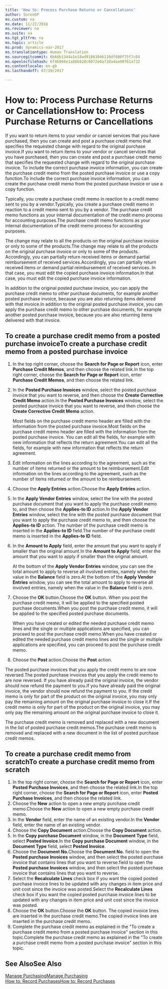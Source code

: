 ```yaml
---
title: 'How to: Process Purchase Returns or Cancellations'
author: SorenGP
ms.custom: na
ms.date: 11/22/2016
ms.reviewer: na
ms.suite: na
ms.tgt_pltfrm: na
ms.topic: article
ms.prod: dynamics-nav-2017
ms.translationtype: Human Translation
ms.sourcegitcommit: 6b60b1344a1e18ad91863046110df880f75f7c04
ms.openlocfilehash: 6f4b966e1a86b828c0972e0a72da4aa98f61a732
ms.contentlocale: en-gb
ms.lasthandoff: 07/19/2017

---
```


# <a name="how-to-process-purchase-returns-or-cancellations"></a><span data-ttu-id="ab15c-102">How to: Process Purchase Returns or Cancellations</span><span class="sxs-lookup"><span data-stu-id="ab15c-102">How to: Process Purchase Returns or Cancellations</span></span>
<span data-ttu-id="ab15c-103">If you want to return items to your vendor or cancel services that you have purchased, then you can create and post a purchase credit memo that specifies the requested change with regard to the original purchase invoice.</span><span class="sxs-lookup"><span data-stu-id="ab15c-103">If you want to return items to your vendor or cancel services that you have purchased, then you can create and post a purchase credit memo that specifies the requested change with regard to the original purchase invoice.</span></span> <span data-ttu-id="ab15c-104">To include the correct purchase invoice information, you can create the purchase credit memo from the posted purchase invoice or use a copy function.</span><span class="sxs-lookup"><span data-stu-id="ab15c-104">To include the correct purchase invoice information, you can create the purchase credit memo from the posted purchase invoice or use a copy function.</span></span>

<span data-ttu-id="ab15c-105">Typically, you create a purchase credit memo in reaction to a credit memo sent to you by a vendor.</span><span class="sxs-lookup"><span data-stu-id="ab15c-105">Typically, you create a purchase credit memo in reaction to a credit memo sent to you by a vendor.</span></span> <span data-ttu-id="ab15c-106">The purchase credit memo functions as your internal documentation of the credit memo process for accounting purposes.</span><span class="sxs-lookup"><span data-stu-id="ab15c-106">The purchase credit memo functions as your internal documentation of the credit memo process for accounting purposes.</span></span>

<span data-ttu-id="ab15c-107">The change may relate to all the products on the original purchase invoice or only to some of the products.</span><span class="sxs-lookup"><span data-stu-id="ab15c-107">The change may relate to all the products on the original purchase invoice or only to some of the products.</span></span> <span data-ttu-id="ab15c-108">Accordingly, you can partially return received items or demand partial reimbursement of received services.</span><span class="sxs-lookup"><span data-stu-id="ab15c-108">Accordingly, you can partially return received items or demand partial reimbursement of received services.</span></span> <span data-ttu-id="ab15c-109">In that case, you must edit the copied purchase invoice information.</span><span class="sxs-lookup"><span data-stu-id="ab15c-109">In that case, you must edit the copied purchase invoice information.</span></span>

<span data-ttu-id="ab15c-110">In addition to the original posted purchase invoice, you can apply the purchase credit memo to other purchase documents, for example another posted purchase invoice, because you are also returning items delivered with that invoice.</span><span class="sxs-lookup"><span data-stu-id="ab15c-110">In addition to the original posted purchase invoice, you can apply the purchase credit memo to other purchase documents, for example another posted purchase invoice, because you are also returning items delivered with that invoice.</span></span>

## <a name="to-create-a-purchase-credit-memo-from-a-posted-purchase-invoice"></a><span data-ttu-id="ab15c-111">To create a purchase credit memo from a posted purchase invoice</span><span class="sxs-lookup"><span data-stu-id="ab15c-111">To create a purchase credit memo from a posted purchase invoice</span></span>
1. <span data-ttu-id="ab15c-112">In the top right corner, choose the **Search for Page or Report** icon, enter **Purchase Credit Memos**, and then choose the related link.</span><span class="sxs-lookup"><span data-stu-id="ab15c-112">In the top right corner, choose the **Search for Page or Report** icon, enter **Purchase Credit Memos**, and then choose the related link.</span></span>  
2. <span data-ttu-id="ab15c-113">In the **Posted Purchase Invoices** window, select the posted purchase invoice that you want to reverse, and then choose the **Create Corrective Credit Memo** action.</span><span class="sxs-lookup"><span data-stu-id="ab15c-113">In the **Posted Purchase Invoices** window, select the posted purchase invoice that you want to reverse, and then choose the **Create Corrective Credit Memo** action.</span></span>

    <span data-ttu-id="ab15c-114">Most fields on the purchase credit memo header are filled with the information from the posted purchase invoice.</span><span class="sxs-lookup"><span data-stu-id="ab15c-114">Most fields on the purchase credit memo header are filled with the information from the posted purchase invoice.</span></span> <span data-ttu-id="ab15c-115">You can edit all the fields, for example with new information that reflects the return agreement.</span><span class="sxs-lookup"><span data-stu-id="ab15c-115">You can edit all the fields, for example with new information that reflects the return agreement.</span></span>
3. <span data-ttu-id="ab15c-116">Edit information on the lines according to the agreement, such as the number of items returned or the amount to be reimbursement.</span><span class="sxs-lookup"><span data-stu-id="ab15c-116">Edit information on the lines according to the agreement, such as the number of items returned or the amount to be reimbursement.</span></span>
4. <span data-ttu-id="ab15c-117">Choose the **Apply Entries** action.</span><span class="sxs-lookup"><span data-stu-id="ab15c-117">Choose the **Apply Entries** action.</span></span>
5. <span data-ttu-id="ab15c-118">In the **Apply Vendor Entries** window, select the line with the posted purchase document that you want to apply the purchase credit memo to, and then choose the **Applies-to ID** action.</span><span class="sxs-lookup"><span data-stu-id="ab15c-118">In the **Apply Vendor Entries** window, select the line with the posted purchase document that you want to apply the purchase credit memo to, and then choose the **Applies-to ID** action.</span></span> <span data-ttu-id="ab15c-119">The number of the purchase credit memo is inserted in the **Applies-to ID** field.</span><span class="sxs-lookup"><span data-stu-id="ab15c-119">The number of the purchase credit memo is inserted in the **Applies-to ID** field.</span></span>
6. <span data-ttu-id="ab15c-120">In the **Amount to Apply** field, enter the amount that you want to apply if smaller than the original amount.</span><span class="sxs-lookup"><span data-stu-id="ab15c-120">In the **Amount to Apply** field, enter the amount that you want to apply if smaller than the original amount.</span></span>

    <span data-ttu-id="ab15c-121">At the bottom of the **Apply Vendor Entries** window, you can see the total amount to apply to reverse all involved entries, namely when the value in the **Balance** field is zero.</span><span class="sxs-lookup"><span data-stu-id="ab15c-121">At the bottom of the **Apply Vendor Entries** window, you can see the total amount to apply to reverse all involved entries, namely when the value in the **Balance** field is zero.</span></span>
7. <span data-ttu-id="ab15c-122">Choose the **OK** button.</span><span class="sxs-lookup"><span data-stu-id="ab15c-122">Choose the **OK** button.</span></span> <span data-ttu-id="ab15c-123">When you post the purchase credit memo, it will be applied to the specified posted purchase documents.</span><span class="sxs-lookup"><span data-stu-id="ab15c-123">When you post the purchase credit memo, it will be applied to the specified posted purchase documents.</span></span>

    <span data-ttu-id="ab15c-124">When you have created or edited the needed purchase credit memo lines and the single or multiple applications are specified, you can proceed to post the purchase credit memo.</span><span class="sxs-lookup"><span data-stu-id="ab15c-124">When you have created or edited the needed purchase credit memo lines and the single or multiple applications are specified, you can proceed to post the purchase credit memo.</span></span>
8. <span data-ttu-id="ab15c-125">Choose the **Post** action.</span><span class="sxs-lookup"><span data-stu-id="ab15c-125">Choose the **Post** action.</span></span>

<span data-ttu-id="ab15c-126">The posted purchase invoices that you apply the credit memo to are now reversed.</span><span class="sxs-lookup"><span data-stu-id="ab15c-126">The posted purchase invoices that you apply the credit memo to are now reversed.</span></span> <span data-ttu-id="ab15c-127">If you have already paid the original invoice, the vendor should now refund the payment to you.</span><span class="sxs-lookup"><span data-stu-id="ab15c-127">If you have already paid the original invoice, the vendor should now refund the payment to you.</span></span> <span data-ttu-id="ab15c-128">If the credit memo is only for part of the product on the original invoice, you may only pay the remaining amount on the original purchase invoice to close it.</span><span class="sxs-lookup"><span data-stu-id="ab15c-128">If the credit memo is only for part of the product on the original invoice, you may only pay the remaining amount on the original purchase invoice to close it.</span></span>

<span data-ttu-id="ab15c-129">The purchase credit memo is removed and replaced with a new document in the list of posted purchase credit memos.</span><span class="sxs-lookup"><span data-stu-id="ab15c-129">The purchase credit memo is removed and replaced with a new document in the list of posted purchase credit memos.</span></span>

## <a name="to-create-a-purchase-credit-memo-from-scratch"></a><span data-ttu-id="ab15c-130">To create a purchase credit memo from scratch</span><span class="sxs-lookup"><span data-stu-id="ab15c-130">To create a purchase credit memo from scratch</span></span>
1. <span data-ttu-id="ab15c-131">In the top right corner, choose the **Search for Page or Report** icon, enter **Posted Purchase Invoices**, and then choose the related link.</span><span class="sxs-lookup"><span data-stu-id="ab15c-131">In the top right corner, choose the **Search for Page or Report** icon, enter **Posted Purchase Invoices**, and then choose the related link.</span></span>
2. <span data-ttu-id="ab15c-132">Choose the **New** action to open a new empty purchase credit memo.</span><span class="sxs-lookup"><span data-stu-id="ab15c-132">Choose the **New** action to open a new empty purchase credit memo.</span></span>
3. <span data-ttu-id="ab15c-133">In the **Vendor** field, enter the name of an existing vendor.</span><span class="sxs-lookup"><span data-stu-id="ab15c-133">In the **Vendor** field, enter the name of an existing vendor.</span></span>
4. <span data-ttu-id="ab15c-134">Choose the **Copy Document** action.</span><span class="sxs-lookup"><span data-stu-id="ab15c-134">Choose the **Copy Document** action.</span></span>
5. <span data-ttu-id="ab15c-135">In the **Copy purchase Document** window, in the **Document Type** field, select **Posted Invoice**.</span><span class="sxs-lookup"><span data-stu-id="ab15c-135">In the **Copy purchase Document** window, in the **Document Type** field, select **Posted Invoice**.</span></span>
6. <span data-ttu-id="ab15c-136">Choose the **Document No.**</span><span class="sxs-lookup"><span data-stu-id="ab15c-136">Choose the **Document No.**</span></span> <span data-ttu-id="ab15c-137">field to open the **Posted purchase Invoices** window, and then select the posted purchase invoice that contains lines that you want to reverse.</span><span class="sxs-lookup"><span data-stu-id="ab15c-137">field to open the **Posted purchase Invoices** window, and then select the posted purchase invoice that contains lines that you want to reverse.</span></span>
7. <span data-ttu-id="ab15c-138">Select the **Recalculate Lines** check box if you want the copied posted purchase invoice lines to be updated with any changes in item price and unit cost since the invoice was posted.</span><span class="sxs-lookup"><span data-stu-id="ab15c-138">Select the **Recalculate Lines** check box if you want the copied posted purchase invoice lines to be updated with any changes in item price and unit cost since the invoice was posted.</span></span>
8. <span data-ttu-id="ab15c-139">Choose the **OK** button.</span><span class="sxs-lookup"><span data-stu-id="ab15c-139">Choose the **OK** button.</span></span> <span data-ttu-id="ab15c-140">The copied invoice lines are inserted in the purchase credit memo.</span><span class="sxs-lookup"><span data-stu-id="ab15c-140">The copied invoice lines are inserted in the purchase credit memo.</span></span>
9. <span data-ttu-id="ab15c-141">Complete the purchase credit memo as explained in the "To create a purchase credit memo from a posted purchase invoice" section in this topic.</span><span class="sxs-lookup"><span data-stu-id="ab15c-141">Complete the purchase credit memo as explained in the "To create a purchase credit memo from a posted purchase invoice" section in this topic.</span></span>

## <a name="see-also"></a><span data-ttu-id="ab15c-142">See Also</span><span class="sxs-lookup"><span data-stu-id="ab15c-142">See Also</span></span>
[<span data-ttu-id="ab15c-143">Manage Purchasing</span><span class="sxs-lookup"><span data-stu-id="ab15c-143">Manage Purchasing</span></span>](purchasing-manage-purchasing.md)  
[<span data-ttu-id="ab15c-144">How to: Record Purchases</span><span class="sxs-lookup"><span data-stu-id="ab15c-144">How to: Record Purchases</span></span>](purchasing-how-record-purchases.md)  

